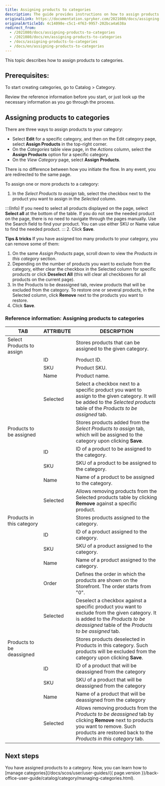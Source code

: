 ```yaml
---
title: Assigning products to categories
description: The guide provides instructions on how to assign products to the category in the Back Office.
originalLink: https://documentation.spryker.com/2021080/docs/assigning-products-to-categories
originalArticleId: 4c14098e-c5c1-4f63-9957-202bca4a638a
redirect_from:
  - /2021080/docs/assigning-products-to-categories
  - /2021080/docs/en/assigning-products-to-categories
  - /docs/assigning-products-to-categories
  - /docs/en/assigning-products-to-categories
---
```


This topic describes how to assign products to categories.

## Prerequisites:

To start creating categories, go to Catalog > Category.

Review the reference information before you start, or just look up the necessary information as you go through the process.

## Assigning products to categories

There are three ways to assign products to your category:

* Select **Edit** for a specific category, and then on the Edit category page, select **Assign Products** in the top-right corner.
* On the *Categories* table view page, in the *Actions* column, select the **Assign Products** option for a specific category.
*  On the *View Category* page, select **Assign Products**.

There is no difference between how you initiate the flow. In any event, you are redirected to the same page.

To assign one or more products to a category:

1. In the *Select Products to assign* tab, select the checkbox next to the product you want to assign in the *Selected* column.

:::(Info)
 If you need to select all products displayed on the page, select **Select all** at the bottom of the table. If you do not see the needed product on the page, there is no need to navigate through the pages manually. Use the Search field to find your product. You can use either SKU or Name value to find the needed product.
:::
2. Click **Save**.

**Tips & tricks**
If you have assigned too many products to your category, you can remove some of them:

1. On the same *Assign Products* page, scroll down to view the *Products in this category* section.
2. Depending on the number of products you want to exclude from the category, either clear the checkbox in the Selected column for specific products or click **Deselect All** (this will clear all checkboxes for all products on the current page).
3. In the Products to be deassigned tab, review products that will be excluded from the category. To restore one or several products, in the Selected column, click **Remove** next to the products you want to restore.
4. Click **Save**.

### Reference information: Assigning products to categories

| TAB | ATTRIBUTE | DESCRIPTION |
|-|-|-|
| Select Products to assign |   | Stores products that can be assigned to the given category. |
|   | ID | Product ID. |
|   | SKU | Product SKU. |
|   | Name | Product name. |
|   | Selected | Select a checkbox next to a specific product you want to assign to the given category. It will be added to the *Selected products* table of the *Products to be assigned* tab. |
| Products to be assigned |   | Stores products added from the *Select Products to assign* tab, which will be assigned to the category upon clicking **Save**. |
|   | ID | ID of a product to be assigned to the category. |
|   | SKU | SKU of a product to be assigned to the category. |
|   | Name | Name of a product to be assigned to the category. |
|   | Selected | Allows removing products from the Selected products table by clicking **Remove** against a specific product. |
| Products in this category |   | Stores products assigned to the category. |
|   | ID | ID of a product assigned to the category. |
|   | SKU | SKU of a product assigned to the category. |
|   | Name | Name of a product assigned to the category. |
|   | Order | Defines the order in which the products are shown on the Storefront. The order starts from "0". |
|   | Selected | Deselect a checkbox against a specific product you want to exclude from the given category. It is added to the *Products to be deassigned* table of the *Products to be assigned* tab. |
| Products to be deassigned |   | Stores products deselected in Products in this category. Such products will be excluded from the category upon clicking **Save**. |
|   | ID | ID of a product that will be deassigned from the category |
|   | SKU | SKU of a product that will be deassigned from the category |
|   | Name | Name of a product that will be deassigned from the category |
|   | Selected | Allows removing products from the *Products to be deassigned* tab by clicking **Remove** next to products you want to remove. Such products are restored back to the *Products in this category* tab. |

## Next steps

You have assigned products to a category. Now, you can learn how to [manage categories](/docs/scos/user/user-guides/{{ page.version }}/back-office-user-guide/catalog/category/managing-categories.html).
